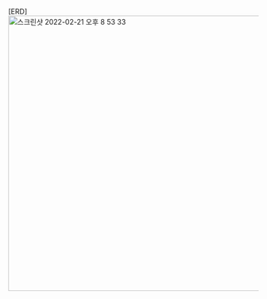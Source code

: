 [ERD]<img width="554" alt="스크린샷 2022-02-21 오후 8 53 33" src="https://user-images.githubusercontent.com/90754590/154958706-7cb09c09-ccce-4481-80bb-8cf67172c43f.png">
